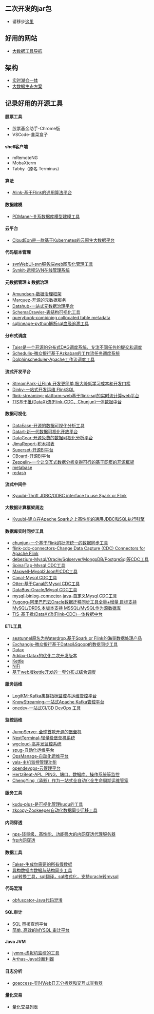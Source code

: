 二次开发的jar包
-----------------
- 请移步[这里](https://github.com/V-I-C-T-O-R/ToolList/blob/master/jar.md)

好用的网站
-----------------
- [大数据工具导航](https://bigdata.djbook.top/)

架构
-----------------
- [实时湖仓一体](https://github.com/V-I-C-T-O-R/ToolList/blob/master/pic/实时湖仓一体架构.webp)
- [大数据生态方案](https://github.com/alldatacenter/alldata)

记录好用的开源工具
-----------------
#### 股票工具
- 股票基金助手-Chrome版
- VSCode-韭菜盒子

#### shell客户端
- mRemoteNG
- MobaXterm
- Tabby（原名 Terminus）

#### 算法
- [Alink-基于Flink的通用算法平台](https://github.com/alibaba/Alink)

#### 数据建模
- [PDManer-关系数据库模型建模工具](https://www.oschina.net/p/pdmaner)

#### 云平台
- [CloudEon是一款基于Kubernetes的云原生大数据平台](https://github.com/dromara/CloudEon)

#### 代码版本管理
- [svnWebUI-svn服务端web图形化管理工具](https://github.com/cym1102/svnWebUI)
- [Svnkit-远程SVN在线管理系统](https://github.com/hy-wux/DataService-Svnkit)

#### 元数据管理 & 数据治理
- [Amundsen-数据治理框架](https://github.com/amundsen-io/amundsen)
- [Marquez-开源的元数据服务](https://github.com/MarquezProject/marquez)
- [Datahub-一站式元数据治理平台](https://github.com/linkedin/datahub)
- [SchemaCrawler-表结构可视化工具](https://github.com/schemacrawler/SchemaCrawler)
- [querybook-combining collocated table metadata](https://github.com/pinterest/querybook)
- [sqllineage-python解析sql血缘追溯工具](https://github.com/reata/sqllineage)

#### 分布式调度
- [Taier是一个开源的分布式DAG调度系统，专注不同任务的提交和调度](https://github.com/DTStack/Taier)
- [Schedulis-微众银行基于Azkaban的工作流任务调度系统](https://gitee.com/WeBank/Schedulis)
- [Dolphinscheduler-Apache工作流调度工具](https://dolphinscheduler.apache.org/zh-cn/)

#### 流式开发平台
- [StreamPark-让Flink 开发更简单,极大降低学习成本和开发门槛](https://github.com/apache/incubator-streampark)
- [Dinky-一站式开发运维 FlinkSQL](https://gitee.com/DataLinkDC/Dinky)
- [flink-streaming-platform-web基于flink-sql的实时流计算web平台](https://github.com/zhp8341/flink-streaming-platform-web)
- [TIS基于批(DataX)流(Flink-CDC、Chunjun)一体数据中台](https://github.com/qlangtech/tis)

#### 数据可视化
- [DataEase-开源的数据可视化分析工具](https://github.com/dataease/dataease)
- [Datart-新一代数据可视化开放平台](https://github.com/running-elephant/datart)
- [DataGear-开源免费的数据可视化分析平台](https://github.com/datageartech/datagear)
- [JimuReport-积木报表](https://github.com/jeecgboot/JimuReport)
- [Superset-开源BI平台](https://github.com/apache/superset)
- [CBoard-开源BI平台](https://github.com/TuiQiao/CBoard)
- [Zeppelin-一个让交互式数据分析变得可行的基于网页的开源框架](https://github.com/apache/zeppelin)
- [metabase](https://github.com/metabase/metabase)
- [redash](https://github.com/getredash/redash)

#### 流式中间件
- [Kyuubi-Thrift JDBC/ODBC interface to use Spark or Flink](https://github.com/apache/incubator-kyuubi)

#### 大数据计算框架周边
- [Kyuubi-建立在Apache Spark之上高性能的通用JDBC和SQL执行引擎](https://github.com/apache/incubator-kyuubi)

#### 数据库实时同步工具
- [chunjun-一个基于Flink的批流统一的数据同步工具](https://github.com/DTStack/chunjun)
- [flink-cdc-connectors-Change Data Capture (CDC) Connectors for Apache Flink](https://github.com/ververica/flink-cdc-connectors)
- [debezium-Mysql/Oracle/Sqlserver/MongoDB/PostgreSql等CDC工具](https://github.com/debezium/debezium)
- [SpinalTap-Mysql CDC工具](https://github.com/airbnb/SpinalTap)
- [Maxwell-Mysql2Json的CDC工具](https://github.com/zendesk/maxwell)
- [Canal-Mysql CDC工具](https://github.com/alibaba/canal)
- [Otter-基于Canal的Mysql CDC工具](https://github.com/alibaba/otter)
- [DataBus-Oracle/Mysql CDC工具](https://github.com/linkedin/databus)
- [mysql-binlog-connector-java-自定义Mysql CDC工具](https://github.com/shyiko/mysql-binlog-connector-java)
- [Yugong-阿里巴巴去Oracle数据迁移同步工具全量+增量,目标支持MySQL/DRDS,本版本支持 MSSQL/MySQL作为源数据库](https://github.com/V-I-C-T-O-R/yugong)
- [TIS-基于批(DataX)流(Flink-CDC)一体数据中台](https://github.com/qlangtech/tis)

#### ETL工具
- [seatunnel原名为Waterdrop,基于Spark or Flink的海量数据处理产品](https://github.com/InterestingLab/seatunnel)
- [Exchangis-微众银行基于Datax&Sqoop的数据同步工具](https://github.com/WeBankFinTech/Exchangis)
- [Datax](https://github.com/alibaba/DataX)
- [Addax-Datax的优化二次开发版本](https://github.com/wgzhao/Addax)
- [Kettle](https://github.com/pentaho/pentaho-kettle)
- [NiFi](https://github.com/apache/nifi)
- [基于web版kettle开发的一套分布式综合调度](https://github.com/JoeyBling/webkettle)

#### 服务运维
- [LogiKM-Kafka集群指标监控与运维管控平台](https://github.com/didi/LogiKM)
- [KnowStreaming-一站式Apache Kafka管控平台](https://github.com/didi/KnowStreaming)
- [onedev-一站式CI/CD DevOps 工具](https://github.com/theonedev/onedev)

#### 监控运维
- [JumpServer-全球首款开源的堡垒机](https://github.com/jumpserver/jumpserver)
- [NextTerminal-轻量级堡垒机系统](https://github.com/dushixiang/next-terminal)
- [wgcloud-高并发监控系统](https://github.com/tianshiyeben/wgcloud)
- [spug-自动化运维平台](https://github.com/openspug/spug)
- [OpsManage-自动化运维平台](https://github.com/welliamcao/OpsManage)
- [yala-主机监控管理功能](https://github.com/xl0shk/yala)
- [opendevops-云管理平台](https://github.com/opendevops-cn/opendevops)
- [HertzBeat-API、PING、端口、数据库、操作系统等监控](https://github.com/dromara/hertzbeat)
- [ChengYing（承影）作为一站式全自动化全生命周期运维管家](https://github.com/DTStack/chengying)

#### 服务工具
- [kudu-plus-是可视化管理kudu的工具](https://github.com/Xchunguang/kudu-plus)
- [zkcopy-Zookeeper自动化数据同步迁移工具](https://github.com/ksprojects/zkcopy)

#### 内网穿透
- [nps-轻量级、高性能、功能强大的内网穿透代理服务器](https://github.com/ehang-io/nps)
- [frp内网穿透](https://github.com/fatedier/frp)

#### 数据工具  
- [Faker-生成你需要的所有假数据](https://github.com/joke2k/faker)
- [异构数据库数据与结构同步工具](https://gitee.com/inrgihc/dbswitch)
- [sql转换工具，sql翻译，sql格式化，支持oracle转mysql](https://github.com/Isaac315/sql-translator)

#### 代码混淆
- [obfuscator-Java代码混淆](https://github.com/superblaubeere27/obfuscator)

#### SQL审计
- [SQL 审核查询平台](https://github.com/hhyo/Archery)
- [简单, 高效的MYSQL 审计平台](https://github.com/cookieY/Yearning)

#### Java JVM
- [jvmm-虚拟机监控的工具](https://github.com/tzfun/jvmm)
- [Arthas-Java诊断利器](https://github.com/alibaba/arthas)

#### 日志分析
- [goaccess-实时Web日志分析器和交互式查看器](https://github.com/allinurl/goaccess)

#### 量化交易
- [量化交易列表](https://github.com/V-I-C-T-O-R/ToolList/blob/master/subdir/%E9%87%8F%E5%8C%96%E4%BA%A4%E6%98%93.md)
